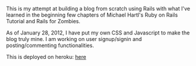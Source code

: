 This is my attempt at building a blog from scratch using Rails with what I've learned in the beginning few chapters of Michael Hartl's Ruby on Rails Tutorial and Rails for Zombies.

As of January 28, 2012, I have put my own CSS and Javascript to make the blog truly mine. I am working on user signup/signin and posting/commenting functionalities.

This is deployed on heroku: [here](http://floating-lake-4402.herokuapp.com/)